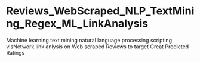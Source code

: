 # Reviews_WebScraped_NLP_TextMining_Regex_ML_LinkAnalysis
Machine learning text mining natural language processing scripting visNetwork link anlysis on Web scraped Reviews to target Great Predicted Ratings
